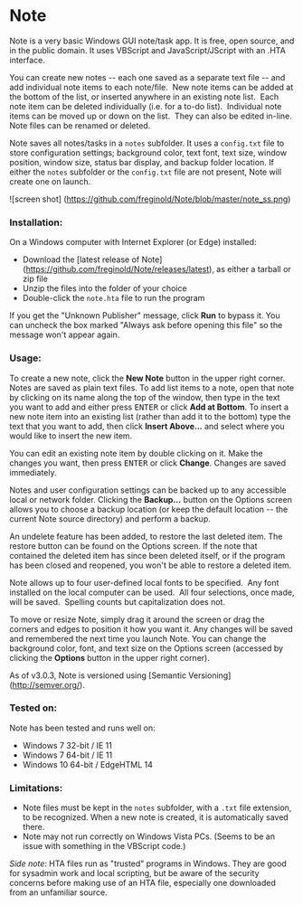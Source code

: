 # Note
Note is a very basic Windows GUI note/task app.  It is free, open source, and in the public domain.  It uses VBScript and JavaScript/JScript with an .HTA interface.

You can create new notes -- each one saved as a separate text file -- and add individual note items to each note/file.  New note items can be added at the bottom of the list, or inserted anywhere in an existing note list.  Each note item can be deleted individually (i.e. for a to-do list).  Individual note items can be moved up or down on the list.  They can also be edited in-line.  Note files can be renamed or deleted.

Note saves all notes/tasks in a `notes` subfolder.  It uses a `config.txt` file to store configuration settings; background color, text font, text size, window position, window size, status bar display, and backup folder location. If either the `notes` subfolder or the `config.txt` file are not present, Note will create one on launch.

![screen shot]
(https://github.com/freginold/Note/blob/master/note_ss.png)

### Installation:
On a Windows computer with Internet Explorer (or Edge) installed:
  - Download the [latest release of Note] (https://github.com/freginold/Note/releases/latest), as either a tarball or zip file
  - Unzip the files into the folder of your choice
  - Double-click the `note.hta` file to run the program

If you get the "Unknown Publisher" message, click <b>Run</b> to bypass it.  You can uncheck the box marked "Always ask before opening this file" so the message won't appear again.

### Usage:
To create a new note, click the <b>New Note</b> button in the upper right corner.  Notes are saved as plain text files.  To add list items to a note, open that note by clicking on its name along the top of the window, then type in the text you want to add and either press <kbd>ENTER</kbd> or click <b>Add at Bottom</b>.  To insert a new note item into an existing list (rather than add it to the bottom) type the text that you want to add, then click <b>Insert Above...</b> and select where you would like to insert the new item.

You can edit an existing note item by double clicking on it.  Make the changes you want, then press <kbd>ENTER</kbd> or click <b>Change</b>.  Changes are saved immediately.

Notes and user configuration settings can be backed up to any accessible local or network folder.  Clicking the <b>Backup...</b> button on the Options screen allows you to choose a backup location (or keep the default location -- the current Note source directory) and perform a backup.

An undelete feature has been added, to restore the last deleted item.  The restore button can be found on the Options screen. If the note that contained the deleted item has since been deleted itself, or if the program has been closed and reopened, you won't be able to restore a deleted item.

Note allows up to four user-defined local fonts to be specified.  Any font installed on the local computer can be used.  All four selections, once made, will be saved.  Spelling counts but capitalization does not.

To move or resize Note, simply drag it around the screen or drag the corners and edges to position it how you want it.  Any changes will be saved and remembered the next time you launch Note.  You can change the background color, font, and text size on the Options screen (accessed by clicking the <b>Options</b> button in the upper right corner).

As of v3.0.3, Note is versioned using [Semantic Versioning] (http://semver.org/).

### Tested on:
Note has been tested and runs well on:
- Windows 7 32-bit / IE 11
- Windows 7 64-bit / IE 11
- Windows 10 64-bit / EdgeHTML 14

### Limitations:
- Note files must be kept in the `notes` subfolder, with a `.txt` file extension, to be recognized.  When a new note is created, it is automatically saved there.
- Note may not run correctly on Windows Vista PCs.  (Seems to be an issue with something in the VBScript code.)


*Side note:* HTA files run as "trusted" programs in Windows.  They are good for sysadmin work and local scripting, but be aware of the security concerns before making use of an HTA file, especially one downloaded from an unfamiliar source.
